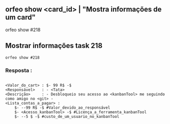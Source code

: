 

## orfeo show <card_id> | "Mostra informações de um card"

orfeo show #218

## Mostrar informações task 218

```shell
orfeo show #218
```

### Resposta :

```shell

<Valor_do_cart> : $- 99 R$ -$ 
<Responsável>   : - <Tata> 
<Descrição>     : - Desbloqueio seu acesso ao <kanbanTool> me seguindo como amigo no <git> - 
<Lista_contas_a_pagar> : 
    $- --99 R$ -$ #Valor_devido_ao_responsável
    $- <Acesso_kanbanTool> -$ #Licença_a_ferramenta_kanbanTool
    $- --5 $ -$ #custo_de_um_usuario_no_kanbanTool

```
